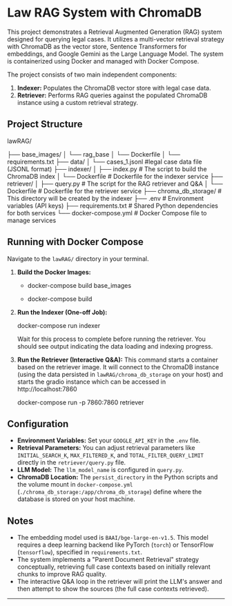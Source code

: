 # Law RAG System with ChromaDB

This project demonstrates a Retrieval Augmented Generation (RAG) system designed for querying legal cases. It utilizes a multi-vector retrieval strategy with ChromaDB as the vector store, Sentence Transformers for embeddings, and Google Gemini as the Large Language Model. The system is containerized using Docker and managed with Docker Compose.

The project consists of two main independent components:
1.  **Indexer:** Populates the ChromaDB vector store with legal case data.
2.  **Retriever:** Performs RAG queries against the populated ChromaDB instance using a custom retrieval strategy.


## Project Structure

lawRAG/

├── base_images/
│   └── rag_base
│       └── Dockerfile
│       └── requirements.txt
├── data/
│   └── cases_1.jsonl           #legal case data file (JSONL format)
├── indexer/
│   ├── index.py                # The script to build the ChromaDB index
│   └── Dockerfile              # Dockerfile for the indexer service
├── retriever/
│   ├── query.py                # The script for the RAG retriever and Q&A
│   └── Dockerfile              # Dockerfile for the retriever service
├── chroma_db_storage/          # This directory will be created by the indexer 
├── .env                        # Environment variables (API keys)
├── requirements.txt            # Shared Python dependencies for both services
└── docker-compose.yml          # Docker Compose file to manage services


## Running with Docker Compose

Navigate to the `lawRAG/` directory in your terminal.

1.  **Build the Docker Images:**
    - docker-compose build base_images
    
    - docker-compose build

2.  **Run the Indexer (One-off Job):**
    
    docker-compose run indexer
    
    Wait for this process to complete before running the retriever. You should see output indicating the data loading and indexing progress.

3.  **Run the Retriever (Interactive Q&A):**
    This command starts a container based on the retriever image. It will connect to the ChromaDB instance (using the data persisted in `lawRAG/chroma_db_storage` on your host) and starts the gradio instance which can be accessed in http://localhost:7860

    docker-compose run -p 7860:7860 retriever

## Configuration

* **Environment Variables:** Set your `GOOGLE_API_KEY` in the `.env` file.
* **Retrieval Parameters:** You can adjust retrieval parameters like `INITIAL_SEARCH_K`, `MAX_FILTERED_K`, and `TOTAL_FILTER_QUERY_LIMIT` directly in the `retriever/query.py` file.
* **LLM Model:** The `llm_model_name` is configured in `query.py`.
* **ChromaDB Location:** The `persist_directory` in the Python scripts and the volume mount in `docker-compose.yml` (`./chroma_db_storage:/app/chroma_db_storage`) define where the database is stored on your host machine.

## Notes

* The embedding model used is `BAAI/bge-large-en-v1.5`. This model requires a deep learning backend like PyTorch (`torch`) or TensorFlow (`tensorflow`), specified in `requirements.txt`.
* The system implements a "Parent Document Retrieval" strategy conceptually, retrieving full case contexts based on initially relevant chunks to improve RAG quality.
* The interactive Q&A loop in the retriever will print the LLM's answer and then attempt to show the sources (the full case contexts retrieved).

---

